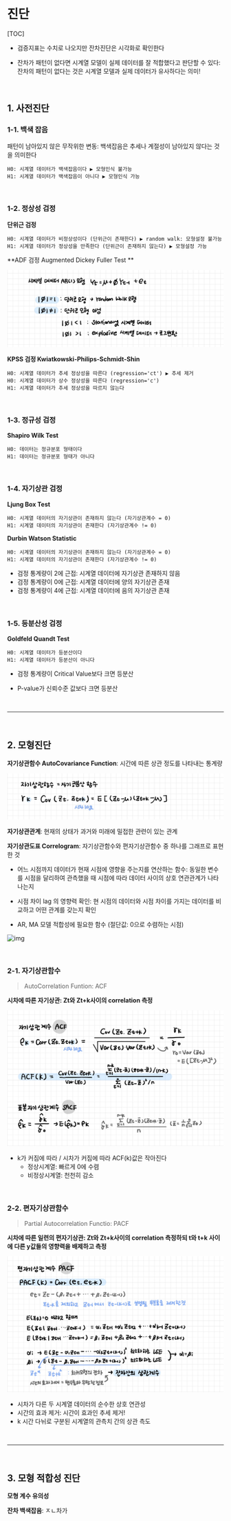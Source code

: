 # 진단

[TOC]

- 검증지표는 수치로 나오지만 잔차진단은 시각화로 확인한다

-  잔차가 패턴이 없다면 시계열 모델이 실제 데이터를 잘 적합했다고 판단할 수 있다: 잔차의 패턴이 없다는 것은 시계열 모델과 실제 데이터가 유사하다는 의미!

<br>

## 1. 사전진단

### 1-1. 백색 잡음

패턴이 남아있지 않은 무작위한 변동: 백색잡음은 추세나 계절성이 남아있지 않다는 것을 의미한다

```
H0: 시계열 데이터가 백색잡음이다 ▶ 모형인식 불가능
H1: 시계열 데이터가 백색잡음이 아니다 ▶ 모형인식 가능
```

<br>

### 1-2. 정상성 검정

**단위근 검정**

```
H0: 시계열 데이터가 비정상성이다 (단위근이 존재한다) ▶ random walk: 모형설정 불가능
H1: 시계열 데이터가 정상성을 만족한다 (단위근이 존재하지 않는다) ▶ 모형설정 가능
```

**ADF 검정 Augmented Dickey Fuller Test **

![ADF](README.assets/ADF.jpg)

**KPSS 검정 Kwiatkowski-Philips-Schmidt-Shin**

```
H0: 시계열 데이터가 추세 정상성을 따른다 (regression='ct') ▶ 추세 제거
H0: 시계열 데이터가 상수 정상성을 따른다 (regression='c')
H1: 시계열 데이터가 추세 정상성을 따르지 않는다
```

<br>

### 1-3. 정규성 검정

**Shapiro Wilk Test**

```
H0: 데이터는 정규분포 형태이다
H1: 데이터는 정규분포 형태가 아니다
```

<br>

### 1-4. 자기상관 검정

**Ljung Box Test**

```
H0: 시계열 데이터의 자기상관이 존재하지 않는다 (자기상관계수 = 0)
H1: 시계열 데이터의 자기상관이 존재한다 (자기상관계수 != 0)
```

**Durbin Watson Statistic**

```
H0: 시계열 데이터의 자기상관이 존재하지 않는다 (자기상관계수 = 0)
H1: 시계열 데이터의 자기상관이 존재한다 (자기상관계수 != 0)
```

- 검정 통계량이 2에 근접: 시계열 데이터에 자기상관 존재하지 않음
- 검정 통계량이 0에 근접: 시계열 데이터에 양의 자기상관 존재
- 검정 통계량이 4에 근접: 시계열 데이터에 음의 자기상관 존재

<br>

### 1-5. 등분산성 검정

**Goldfeld Quandt Test**

```
H0: 시계열 데이터가 등분산이다
H1: 시계열 데이터가 등분산이 아니다
```

- 검정 통계량이 Critical Value보다 크면 등분산

- P-value가 신뢰수준 값보다 크면 등분산

<br>

---

<br>

## 2. 모형진단

**자기상관함수 AutoCovariance Function**: 시간에 따른 상관 정도를 나타내는 통계량

![자기상관함수](README.assets/자기상관함수.jpg)

**자기상관관계**: 현재의 상태가 과거와 미래에 밀접한 관련이 있는 관계

**자기상관도표 Correlogram**: 자기상관함수와 편자기상관함수 중 하나를 그래프로 표현한 것

- 어느 시점까지 데이터가 현재 시점에 영향을 주는지를 연산하는 함수: 동일한 변수를 시점을 달리하여 관측했을 때 시점에 따라 데이터 사이의 상호 연관관계가 나타나는지
- 시점 차이 lag 의 영향력 확인: 현 시점의 데이터와 시점 차이를 가지는 데이터를 비교하고 어떤 관계를 갖는지 확인

- AR, MA 모델 적합성에 필요한 함수 (절단값: 0으로 수렴하는 시점)

![img](https://blog.kakaocdn.net/dn/zczg0/btqQJFxSV4i/ysruwixqk1phLhKC8fD6PK/img.png)

<br>

### 2-1. 자기상관함수

>  AutoCorrelation Funtion: ACF

**시차에 따른 자기상관: Zt와 Zt+k사이의 correlation 측정**

![ACF](README.assets/ACF.jpg)

- k가 커짐에 따라 / 시차가 커짐에 따라 ACF(k)값은 작아진다
  - 정상시계열: 빠르게 0에 수렴
  - 비정상시계열: 천천히 감소

<br>

### 2-2. 편자기상관함수

> Partial Autocorrelation Functio: PACF

**시차에 따른 일련의 편자기상관: Zt와 Zt+k사이의 correlation 측정하되 t와 t+k 사이에 다른 y값들의 영향력을 배제하고 측정**

![PACF](README.assets/PACF.jpg)

- 시차가 다른 두 시계열 데이터의 순수한 상호 연관성
- 시간의 효과 제거: 시간이 효과인 추세 제거!
- k 시간 다뉘로 구분된 시계열의 관측치 간의 상관 측도

<br>

---

<br>

## 3. 모형 적합성 진단

**모형 계수 유의성**

**잔차 백색잡음**: ㅈㄴ차가 
